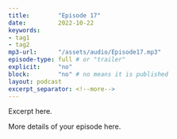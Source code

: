 ```yaml
---
title:        "Episode 17"
date:         2022-10-22 
keywords:
- tag1
- tag2
mp3-url:      "/assets/audio/Episode17.mp3"
episode-type: full # or "trailer"
explicit:     "no"
block:        "no" # no means it is published
layout: podcast
excerpt_separator: <!--more-->
---
```

Excerpt here.
<!--more-->

More details of your episode here.

